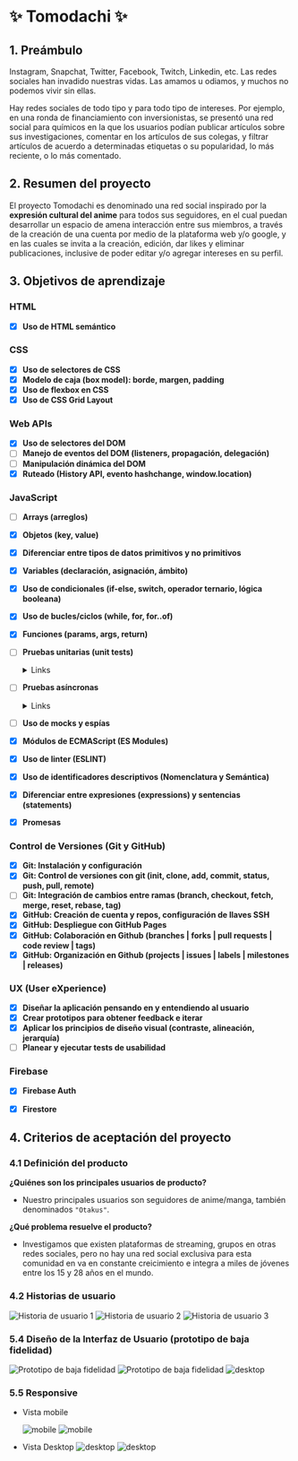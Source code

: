 # ✨ Tomodachi ✨

## 1. Preámbulo

Instagram, Snapchat, Twitter, Facebook, Twitch, Linkedin, etc. Las redes
sociales han invadido nuestras vidas. Las amamos u odiamos, y muchos no podemos
vivir sin ellas.

Hay redes sociales de todo tipo y para todo tipo de intereses. Por ejemplo,
en una ronda de financiamiento con inversionistas, se presentó una red social
para químicos en la que los usuarios podían publicar artículos sobre sus
investigaciones, comentar en los artículos de sus colegas, y filtrar artículos
de acuerdo a determinadas etiquetas o su popularidad, lo más reciente, o lo
más comentado.

## 2. Resumen del proyecto

El proyecto Tomodachi es denominado una red social inspirado por la **expresión cultural del anime** para todos sus seguidores, en el cual puedan desarrollar un espacio de amena interacción entre sus miembros, a través de la creación de una cuenta por medio de la plataforma web y/o google, y en las cuales se invita a la creación, edición, dar likes y eliminar publicaciones, inclusive de poder editar y/o agregar intereses en su perfil.

## 3. Objetivos de aprendizaje

### HTML

- [x] **Uso de HTML semántico**

### CSS

- [x] **Uso de selectores de CSS**
- [x] **Modelo de caja (box model): borde, margen, padding**
- [x] **Uso de flexbox en CSS**
- [x] **Uso de CSS Grid Layout**

### Web APIs

- [x] **Uso de selectores del DOM**
- [ ] **Manejo de eventos del DOM (listeners, propagación, delegación)**
- [ ] **Manipulación dinámica del DOM**
- [x] **Ruteado (History API, evento hashchange, window.location)**

### JavaScript

- [ ] **Arrays (arreglos)**
- [x] **Objetos (key, value)**
- [x] **Diferenciar entre tipos de datos primitivos y no primitivos**
- [x] **Variables (declaración, asignación, ámbito)**
- [x] **Uso de condicionales (if-else, switch, operador ternario, lógica booleana)**
- [x] **Uso de bucles/ciclos (while, for, for..of)**
- [x] **Funciones (params, args, return)**
- [ ] **Pruebas unitarias (unit tests)**

  <details><summary>Links</summary><p>

  * [Empezando con Jest - Documentación oficial](https://jestjs.io/docs/es-ES/getting-started)
</p></details>

- [ ] **Pruebas asíncronas**

  <details><summary>Links</summary><p>

  * [Tests de código asincrónico con Jest - Documentación oficial](https://jestjs.io/docs/es-ES/asynchronous)
</p></details>

- [ ] **Uso de mocks y espías**

- [x] **Módulos de ECMAScript (ES Modules)**

- [x] **Uso de linter (ESLINT)**

- [x] **Uso de identificadores descriptivos (Nomenclatura y Semántica)**

- [x] **Diferenciar entre expresiones (expressions) y sentencias (statements)**

- [x] **Promesas**


### Control de Versiones (Git y GitHub)

- [x] **Git: Instalación y configuración**
- [x] **Git: Control de versiones con git (init, clone, add, commit, status, push, pull, remote)**
- [ ] **Git: Integración de cambios entre ramas (branch, checkout, fetch, merge, reset, rebase, tag)**
- [x] **GitHub: Creación de cuenta y repos, configuración de llaves SSH**
- [x] **GitHub: Despliegue con GitHub Pages**
- [x] **GitHub: Colaboración en Github (branches | forks | pull requests | code review | tags)**
- [x] **GitHub: Organización en Github (projects | issues | labels | milestones | releases)**

### UX (User eXperience)

- [x] **Diseñar la aplicación pensando en y entendiendo al usuario**
- [x] **Crear prototipos para obtener feedback e iterar**
- [x] **Aplicar los principios de diseño visual (contraste, alineación, jerarquía)**
- [ ] **Planear y ejecutar tests de usabilidad**

### Firebase

- [x] **Firebase Auth**
- [x] **Firestore**


## 4. Criterios de aceptación del proyecto

### 4.1 Definición del producto

**¿Quiénes son los principales usuarios de producto?**
* Nuestro principales usuarios son seguidores de anime/manga, también denominados `"Otakus"`.

**¿Qué problema resuelve el producto?**
* Investigamos que existen plataformas de streaming, grupos en otras redes sociales, pero no hay una red social exclusiva para esta comunidad en va en constante creicimiento e integra a miles de jóvenes entre los 15 y 28 años en el mundo.

### 4.2 Historias de usuario

![Historia de usuario 1](./src/images/HistoriaU1.jpg)
![Historia de usuario 2](./src/images/HistoriaU2.jpg)
![Historia de usuario 3](./src/images/HistoriaU3.jpg)

### 5.4 Diseño de la Interfaz de Usuario (prototipo de baja fidelidad)

![Prototipo de baja fidelidad](./src/images/PrototipoBJ.jpg)
![Prototipo de baja fidelidad](./src/images/PrototipoBF_DESK.png)
![desktop](./src/images/profileBJ.png)   

### 5.5 Responsive

* Vista mobile

    ![mobile](./src/images/PrototipoAF_IM.jpg)
    ![mobile](./src/images/PrototipoAF_VM.jpg)

* Vista Desktop
    ![desktop](./src/images/PrototipoAF_registro.jpg)
    ![desktop](./src/images/PrototipoAF_ingreso.jpg)
  